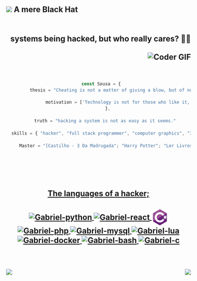   ## <img src="https://raw.githubusercontent.com/alexnaiman/alexnaiman/master/resources/welcomeglitch.gif" width="50px" /> A mere Black Hat 
<div align="center">
 
  <h2 align="right">
 <abc>
   
  <br> systems being hacked, but who really cares? 👨‍💻 <br>
  <br>
    <img src="https://media.giphy.com/media/SWoSkN6DxTszqIKEqv/giphy.gif" alt="Coder GIF" width="350">
 </abc>
</h2>  
  
   <br>
 
```javascript
  const Sousa = {
         thesis = "Cheating is not a matter of giving a blow, but of not having character"
  
               motivation = ['Technology is not for those who like it, but for those who have a gift']
       },
     
     truth = "hacking a system is not as easy as it seems."
  
  skills = { "hacker", "full stack programmer", "computer graphics", "3D editor" ; }
  
     Master = "[Castilho - 3 Da Madrugada"; "Harry Potter"; "Ler Livros Tecnologicos";]

  
  
  ```
<div style="display: inline_block"><br>
  <a href="https://github.com/Gabrieltkn">
                  <h2> The languages ​​of a hacker; <h2>
   
  <img align="center" alt="Gabriel-python" height="45" width="45" src="https://cdn.jsdelivr.net/gh/devicons/devicon/icons/python/python-original.svg"/>
  <img align="center" alt="Gabriel-react" height="45" width="45" src="https://cdn.jsdelivr.net/gh/devicons/devicon/icons/react/react-original-wordmark.svg" />
  <img align="center" alt="Gabriel-Csharp" height="45" width="45" src="https://raw.githubusercontent.com/devicons/devicon/master/icons/csharp/csharp-original.svg">
  <img align="center" alt="Gabriel-php" height="45" width="45" src="https://cdn.jsdelivr.net/gh/devicons/devicon/icons/php/php-plain.svg" />
  <img align="center" alt="Gabriel-mysql" height="45" width="45" src="https://cdn.jsdelivr.net/gh/devicons/devicon/icons/mysql/mysql-plain.svg" />
  <img align="center" alt="Gabriel-lua" height="45" width="45" src="https://cdn.jsdelivr.net/gh/devicons/devicon/icons/lua/lua-original-wordmark.svg" />
  <img align="center" alt="Gabriel-docker" height="45" width="45" src="https://cdn.jsdelivr.net/gh/devicons/devicon/icons/docker/docker-original-wordmark.svg" />
  <img align="center" alt="Gabriel-bash" height="45" width="45" src="https://cdn.jsdelivr.net/gh/devicons/devicon/icons/bash/bash-plain.svg" />
  <img align="center" alt="Gabriel-c" height="45" width="45" src="https://cdn.jsdelivr.net/gh/devicons/devicon/icons/c/c-original.svg" />
 <br>
</div>
   
   <br/><br/>

   <p align="right">
<img align="left" src="https://github-readme-stats.vercel.app/api?username=Gabrieltkn&theme=tokyonight&show_icons=true" />

<img  float="right" src="https://github-readme-stats.vercel.app/api/top-langs/?username=Gabrieltkn&theme=tokyonight&show_icons=true" />

</p>
